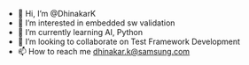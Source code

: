 - 👋 Hi, I’m @DhinakarK
- 👀 I’m interested in embedded sw validation
- 🌱 I’m currently learning AI, Python
- 💞️ I’m looking to collaborate on Test Framework Development
- 📫 How to reach me dhinakar.k@samsung.com

<!---
DhinakarK/DhinakarK is a ✨ special ✨ repository because its `README.md` (this file) appears on your GitHub profile.
You can click the Preview link to take a look at your changes.
--->

